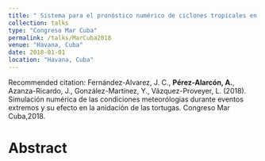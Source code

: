 ```yaml
---
title: " Sistema para el pronóstico numérico de ciclones tropicales en Cuba."
collection: talks
type: "Congreso Mar Cuba"
permalink: /talks/MarCuba2018
venue: "Havana, Cuba"
date: 2018-01-01
location: "Havana, Cuba"
---
```


Recommended citation: Fernández-Alvarez, J. C., <b> Pérez-Alarcón, A.</b>, Azanza-Ricardo, J., González-Martínez, Y.,
Vázquez-Proveyer, L. (2018). Simulación numérica de las condiciones meteorólogias durante
eventos extremos y su efecto en la anidación de las tortugas. Congreso Mar Cuba,2018.

# Abstract
